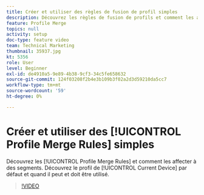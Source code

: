 ```yaml
---
title: Créer et utiliser des règles de fusion de profil simples
description: Découvrez les règles de fusion de profils et comment les affecter à des segments. Découvrez le profil par défaut « Appareil actuel » et quand il peut/doit être utilisé.
feature: Profile Merge
topics: null
activity: setup
doc-type: feature video
team: Technical Marketing
thumbnail: 35937.jpg
kt: 5356
role: User
level: Beginner
exl-id: de4910a5-9e89-4b38-9cf3-34c5fe658632
source-git-commit: 124f03208f2b4e3b109b3f02a2d3d59210da5cc7
workflow-type: tm+mt
source-wordcount: '59'
ht-degree: 0%

---
```


# Créer et utiliser des [!UICONTROL Profile Merge Rules] simples

Découvrez les [!UICONTROL Profile Merge Rules] et comment les affecter à des segments. Découvrez le profil de [!UICONTROL Current Device] par défaut et quand il peut et doit être utilisé.

>[!VIDEO](https://video.tv.adobe.com/v/35937/?quality=12&learn=on)
